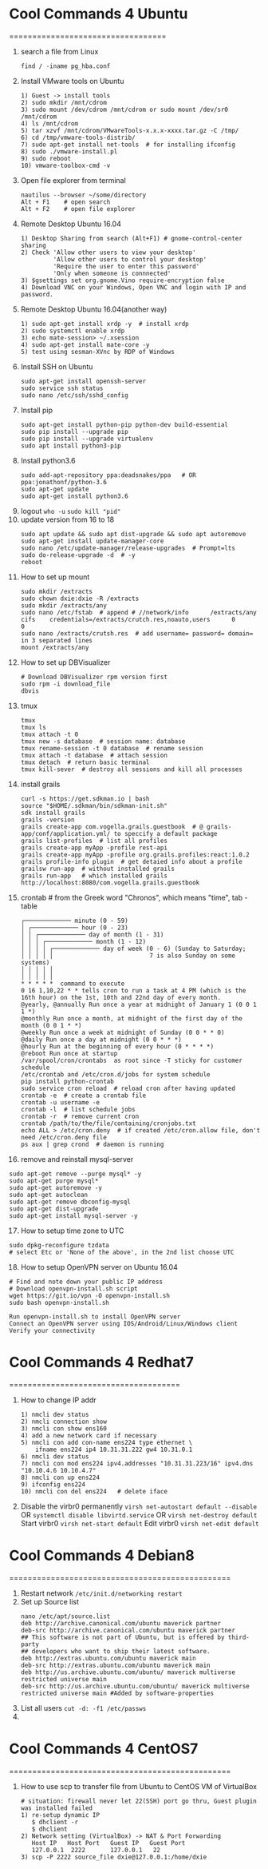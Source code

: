 # Cool Commands 4 Ubuntu
==================================
1. search a file from Linux
    ```
    find / -iname pg_hba.conf
    ```
2. Install VMware tools on Ubuntu
    ```
    1) Guest -> install tools
    2) sudo mkdir /mnt/cdrom
    3) sudo mount /dev/cdrom /mnt/cdrom or sudo mount /dev/sr0 /mnt/cdrom
    4) ls /mnt/cdrom
    5) tar xzvf /mnt/cdrom/VMwareTools-x.x.x-xxxx.tar.gz -C /tmp/
    6) cd /tmp/vmware-tools-distrib/
    7) sudo apt-get install net-tools  # for installing ifconfig
    8) sudo ./vmware-install.pl
    9) sudo reboot
    10) vmware-toolbox-cmd -v
    ```
3. Open file explorer from terminal
    ```
    nautilus --browser ~/some/directory
    Alt + F1    # open search
    Alt + F2    # open file explorer
    ```
4. Remote Desktop Ubuntu 16.04
    ```
    1) Desktop Sharing from search (Alt+F1) # gnome-control-center sharing
    2) Check 'Allow other users to view your desktop'
             'Allow other users to control your desktop'
             'Require the user to enter this password'
             'Only when someone is connnected'
    3) $gsettings set org.gnome.Vino require-encryption false
    4) Download VNC on your Windows, Open VNC and login with IP and password.
    ```
5. Remote Desktop Ubuntu 16.04(another way)
    ```
    1) sudo apt-get install xrdp -y  # install xrdp
    2) sudo systemctl enable xrdp
    3) echo mate-session> ~/.xsession
    4) sudo apt-get install mate-core -y
    5) test using sesman-XVnc by RDP of Windows
    ```
6. Install SSH on Ubuntu
    ```
    sudo apt-get install openssh-server
    sudo service ssh status
    sudo nano /etc/ssh/sshd_config
    ```
7. Install pip
    ```
    sudo apt-get install python-pip python-dev build-essential
    sudo pip install --upgrade pip
    sudo pip install --upgrade virtualenv
    sudo apt install python3-pip
    ```
8. Install python3.6
    ```
    sudo add-apt-repository ppa:deadsnakes/ppa   # OR ppa:jonathonf/python-3.6
    sudo apt-get update
    sudo apt-get install python3.6
    ```
9. logout `who -u`  `sudo kill "pid"`
10. update version from 16 to 18
    ```
    sudo apt update && sudo apt dist-upgrade && sudo apt autoremove
    sudo apt-get install update-manager-core
    sudo nano /etc/update-manager/release-upgrades  # Prompt=lts
    sudo do-release-upgrade -d  # -y
    reboot
    ```
11. How to set up mount
    ```
    sudo mkdir /extracts
    sudo chown dxie:dxie -R /extracts
    sudo mkdir /extracts/any
    sudo nano /etc/fstab  # append # //network/info      /extracts/any cifs    credentials=/extracts/crutch.res,noauto,users      0       0
    sudo nano /extracts/crutsh.res  # add username= password= domain= in 3 separated lines
    mount /extracts/any
    ```
12. How to set up DBVisualizer
    ```
    # Download DBVisualizer rpm version first
    sudo rpm -i download_file
    dbvis
    ```
13. tmux
    ```
    tmux
    tmux ls
    tmux attach -t 0
    tmux new -s database  # session name: database
    tmux rename-session -t 0 database  # rename session
    tmux attach -t database  # attach session
    tmux detach  # return basic terminal
    tmux kill-sever  # destroy all sessions and kill all processes
    ```
14. install grails
    ```
    curl -s https://get.sdkman.io | bash
    source "$HOME/.sdkman/bin/sdkman-init.sh"
    sdk install grails
    grails -version
    grails create-app com.vogella.grails.guestbook  # @ grails-app/conf/application.yml/ to speccify a default package
    grails list-profiles  # list all profiles
    grails create-app myApp -profile rest-api
    grails create-app myApp -profile org.grails.profiles:react:1.0.2
    grails profile-info plugin  # get detaied info about a profile
    grailsw run-app  # without installed grails
    grails run-app   # which installed grails
    http://localhost:8080/com.vogella.grails.guestbook
    ```
15. crontab  # from the Greek word "Chronos", which means "time", tab - table
    ```
    ┌───────────── minute (0 - 59)
    │ ┌───────────── hour (0 - 23) 
    │ │ ┌───────────── day of month (1 - 31)
    │ │ │ ┌───────────── month (1 - 12)
    │ │ │ │ ┌───────────── day of week (0 - 6) (Sunday to Saturday;
    │ │ │ │ │                           7 is also Sunday on some systems)
    │ │ │ │ │
    │ │ │ │ │
    * * * * *  command to execute
    0 16 1,10,22 * * tells cron to run a task at 4 PM (which is the 16th hour) on the 1st, 10th and 22nd day of every month.
    @yearly, @annually Run once a year at midnight of January 1 (0 0 1 1 *)
    @monthly Run once a month, at midnight of the first day of the month (0 0 1 * *)
    @weekly Run once a week at midnight of Sunday (0 0 * * 0)
    @daily Run once a day at midnight (0 0 * * *)
    @hourly Run at the beginning of every hour (0 * * * *)
    @reboot Run once at startup
    /var/spool/cron/crontabs  as root since -T sticky for customer schedule
    /etc/crontab and /etc/cron.d/jobs for system schedule
    pip install python-crontab
    sudo service cron reload  # reload cron after having updated
    crontab -e  # create a crontab file
    crontab -u username -e
    crontab -l  # list schedule jobs
    crontab -r  # remove current cron
    crontab /path/to/the/file/containing/cronjobs.txt
    echo ALL > /etc/cron.deny  # if created /etc/cron.allow file, don't need /etc/cron.deny file
    ps aux | grep crond  # daemon is running
    ```
16. remove and reinstall mysql-server
```
sudo apt-get remove --purge mysql* -y
sudo apt-get purge mysql*
sudo apt-get autoremove -y
sudo apt-get autoclean
sudo apt-get remove dbconfig-mysql
sudo apt-get dist-upgrade
sudo apt-get install mysql-server -y
```
17. How to setup time zone to UTC
```
sudo dpkg-reconfigure tzdata
# select Etc or 'None of the above', in the 2nd list choose UTC
```
18. How to setup OpenVPN server on Ubuntu 16.04
```
# Find and note down your public IP address
# Download openvpn-install.sh script
wget https://git.io/vpn -O openvpn-install.sh
sudo bash openvpn-install.sh

Run openvpn-install.sh to install OpenVPN server
Connect an OpenVPN server using IOS/Android/Linux/Windows client
Verify your connectivity
```

# Cool Commands 4 Redhat7
=====================================
1. How to change IP addr
    ```
    1) nmcli dev status
    2) nmcli connection show
    3) nmcli con show ens160
    4) add a new network card if necessary
    5) nmcli con add con-name ens224 type ethernet \
        ifname ens224 ip4 10.31.31.222 gw4 10.31.0.1
    6) nmcli dev status
    7) nmcli con mod ens224 ipv4.addresses "10.31.31.223/16" ipv4.dns "10.10.4.6 10.10.4.7"
    8) nmcli con up ens224
    9) ifconfig ens224
    10) nmcli con del ens224   # delete iface
    ```
2. Disable the virbr0 permanently `virsh net-autostart default --disable`<br/>
    OR `systemctl disable libvirtd.service` OR `virsh net-destroy default`
    Start virbr0 `virsh net-start default`
    Edit virbr0 `virsh net-edit default`

# Cool Commands 4 Debian8
================================================
1. Restart network `/etc/init.d/networking restart`
2. Set up Source list 
    ```
    nano /etc/apt/source.list
    deb http://archive.canonical.com/ubuntu maverick partner
    deb-src http://archive.canonical.com/ubuntu maverick partner
    ## This software is not part of Ubuntu, but is offered by third-party
    ## developers who want to ship their latest software.
    deb http://extras.ubuntu.com/ubuntu maverick main
    deb-src http://extras.ubuntu.com/ubuntu maverick main
    deb http://us.archive.ubuntu.com/ubuntu/ maverick multiverse    restricted universe main
    deb-src http://us.archive.ubuntu.com/ubuntu/ maverick multiverse    restricted universe main #Added by software-properties
    ```
3. List all users `cut -d: -f1 /etc/passws`
4. 

# Cool Commands 4 CentOS7
================================================
1. How to use scp to transfer file from Ubuntu to CentOS VM of VirtualBox
    ```
    # situation: firewall never let 22(SSH) port go thru, Guest plugin was installed failed
    1) re-setup dynamic IP
       $ dhclient -r
       $ dhclient
    2) Network setting (VirtualBox) -> NAT & Port Forwarding
       Host IP   Host Port   Guest IP   Guest Port
       127.0.0.1  2222       127.0.0.1   22
    3) scp -P 2222 source_file dxie@127.0.0.1:/home/dxie
    ```

